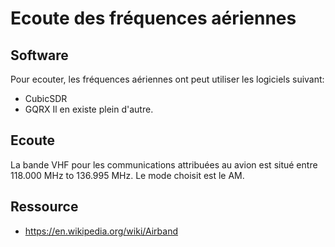 # Ecoute des fréquences aériennes
## Software
Pour ecouter, les fréquences aériennes ont peut utiliser les logiciels suivant:
- CubicSDR
- GQRX
Il en existe plein d'autre. 

## Ecoute
La bande VHF pour les communications attribuées au avion est situé entre 118.000 MHz to 136.995 MHz.
Le mode choisit est le AM. 


## Ressource
- https://en.wikipedia.org/wiki/Airband


